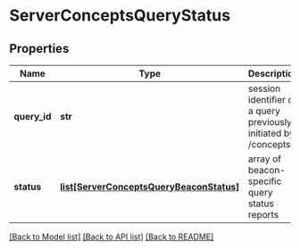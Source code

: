 # ServerConceptsQueryStatus

## Properties
Name | Type | Description | Notes
------------ | ------------- | ------------- | -------------
**query_id** | **str** | session identifier of a query previously initiated by /concepts  | [optional] 
**status** | [**list[ServerConceptsQueryBeaconStatus]**](ServerConceptsQueryBeaconStatus.md) | array of beacon-specific query status reports  | [optional] 

[[Back to Model list]](../README.md#documentation-for-models) [[Back to API list]](../README.md#documentation-for-api-endpoints) [[Back to README]](../README.md)


